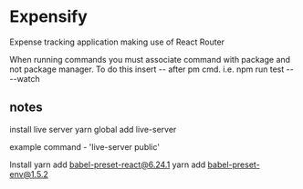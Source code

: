 # Expensify

Expense tracking application making use of React Router


When running commands you must associate command with package and not package manager. To do this insert -- after pm cmd. 
i.e. npm run test -- --watch

## notes

install live server
yarn global add live-server

example command - 'live-server public'

Install
yarn add babel-preset-react@6.24.1
yarn add babel-preset-env@1.5.2
